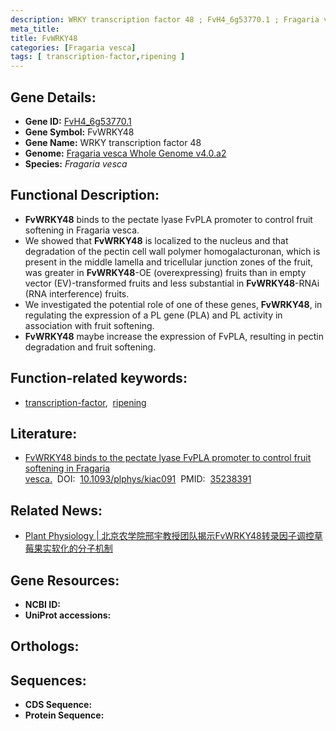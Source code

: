 ```yaml
---
description: WRKY transcription factor 48 ; FvH4_6g53770.1 ; Fragaria vesca
meta_title:
title: FvWRKY48
categories: [Fragaria vesca]
tags: [ transcription-factor,ripening ]
---
```


## Gene Details:
- **Gene ID:**	[FvH4_6g53770.1]()
- **Gene Symbol:** FvWRKY48
- **Gene Name:** WRKY transcription factor 48
- **Genome:** [Fragaria vesca Whole Genome v4.0.a2](https://www.rosaceae.org)
- **Species:** *Fragaria vesca*

## Functional Description:
   - **FvWRKY48** binds to the pectate lyase FvPLA promoter to control fruit softening in Fragaria vesca.
   - We showed that **FvWRKY48** is localized to the nucleus and that degradation of the pectin cell wall polymer homogalacturonan, which is present in the middle lamella and tricellular junction zones of the fruit, was greater in **FvWRKY48**-OE (overexpressing) fruits than in empty vector (EV)-transformed fruits and less substantial in **FvWRKY48**-RNAi (RNA interference) fruits.
   - We investigated the potential role of one of these genes, **FvWRKY48**, in regulating the expression of a PL gene (PLA) and PL activity in association with fruit softening.
   - **FvWRKY48** maybe increase the expression of FvPLA, resulting in pectin degradation and fruit softening.

## Function-related keywords:
   - [transcription-factor](/tags/transcription-factor/),&nbsp;&nbsp;[ripening](/tags/ripening/)

## Literature:
   - [FvWRKY48 binds to the pectate lyase FvPLA promoter to control fruit softening in Fragaria vesca.](https://academic.oup.com/plphys/article/189/2/1037/6541676?login=false)&nbsp;&nbsp;DOI:&nbsp;&nbsp;[10.1093/plphys/kiac091](https://academic.oup.com/plphys/article/189/2/1037/6541676?login=false)&nbsp;&nbsp;PMID:&nbsp;&nbsp;[35238391](https://pubmed.ncbi.nlm.nih.gov/35238391/)

## Related News:
   - [Plant Physiology | 北京农学院邢宇教授团队揭示FvWRKY48转录因子调控草莓果实软化的分子机制](https://mp.weixin.qq.com/s?__biz=Mzg3MDEwNDEyMg==&mid=2247526226&idx=4&sn=d7ed5d24a12d972a2753d4c103785abf&chksm=ce90ca07f9e74311b6fa4609a8becaeadb08ca01239c0436fa64b34cec66a9d857b0e1937af0&scene=27#wechat_redirect)

## Gene Resources:
- **NCBI ID:** [](https://www.ncbi.nlm.nih.gov/gene/?term=)
- **UniProt accessions:** [](https://www.uniprot.org/uniprotkb//entry)

## Orthologs:

## Sequences:
- **CDS Sequence:**
- **Protein Sequence:**
